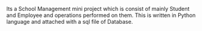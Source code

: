 Its a School Management mini project which is consist of mainly Student and Employee and operations performed on them.
This is written in Python language and attached with a sql file of Database.
